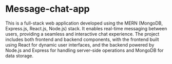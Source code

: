# Message-chat-app

This is a full-stack web application developed using the MERN (MongoDB, Express.js, React.js, Node.js) stack. It enables real-time messaging between users, providing a seamless and interactive chat experience. The project includes both frontend and backend components, with the frontend built using React for dynamic user interfaces, and the backend powered by Node.js and Express for handling server-side operations and MongoDB for data storage.
